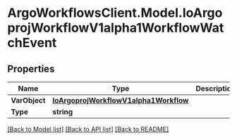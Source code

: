 # ArgoWorkflowsClient.Model.IoArgoprojWorkflowV1alpha1WorkflowWatchEvent

## Properties

Name | Type | Description | Notes
------------ | ------------- | ------------- | -------------
**VarObject** | [**IoArgoprojWorkflowV1alpha1Workflow**](IoArgoprojWorkflowV1alpha1Workflow.md) |  | [optional] 
**Type** | **string** |  | [optional] 

[[Back to Model list]](../README.md#documentation-for-models) [[Back to API list]](../README.md#documentation-for-api-endpoints) [[Back to README]](../README.md)

